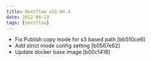 ```yaml
---
title: Nextflow v22.04.4
date: 2022-06-19
tags: [nextflow]
---
```


- Fix Publish copy mode for s3 based path [bb510ce6]
- Add strict mode config setting [b0567e62]
- Update docker base image [b00c1418]
